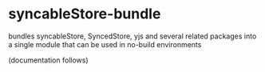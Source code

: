 # syncableStore-bundle #

bundles syncableStore, SyncedStore, yjs and several related packages into a single module that can be used in no-build environments



(documentation follows)
